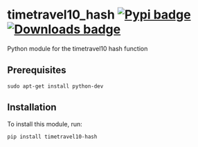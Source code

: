 # timetravel10_hash [![Pypi badge](https://badge.fury.io/py/timetravel10-hash.svg)](https://pypi.python.org/pypi/timetravel10-hash/) [![Downloads badge](https://img.shields.io/pypi/dm/timetravel10-hash.svg)](https://pypistats.org/packages/timetravel10-hash)

Python module for the timetravel10 hash function

## Prerequisites

```
sudo apt-get install python-dev
```

## Installation

To install this module, run:

```
pip install timetravel10-hash
```
